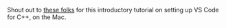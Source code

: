 Shout out to [these folks](https://medium.com/gdplabs/build-and-debug-c-on-visual-studio-code-for-mac-77e05537105e) for this introductory tutorial on setting up VS Code for C++, on the Mac.
